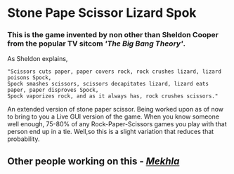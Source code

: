 # Stone Pape Scissor Lizard Spok

### This is the game invented by non other than **Sheldon Cooper** from the popular TV sitcom _'The Big Bang Theory'_.

As Sheldon explains, 
```
"Scissors cuts paper, paper covers rock, rock crushes lizard, lizard poisons Spock, 
Spock smashes scissors, scissors decapitates lizard, lizard eats paper, paper disproves Spock, 
Spock vaporizes rock, and as it always has, rock crushes scissors."
```

An extended version of stone paper scissor. Being worked upon as of now to bring to you a Live GUI version of the game.
When you know someone well enough, 75-80% of any Rock-Paper-Scissors games you play with that person end up in a tie. Well,so this is a slight variation that reduces that probability. 

## Other people working on this - [_Mekhla_](https://github.com/meks-0202)

